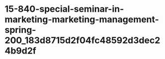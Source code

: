 # 15-840-special-seminar-in-marketing-marketing-management-spring-200_183d8715d2f04fc48592d3dec24b9d2f